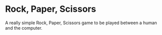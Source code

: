 # Rock, Paper, Scissors

A really simple Rock, Paper, Scissors game to be played between a human and the computer.